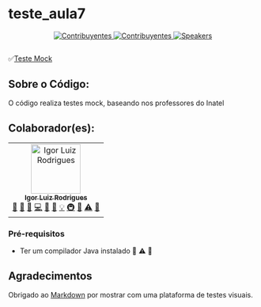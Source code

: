 # teste_aula7

<p align="center">
  <a href="https://www.meetup.com/Angular-Medellin/members/">
    <img src="https://img.shields.io/badge/👫-+1_membro(s)-1d2935.svg?style=flat" alt="Contribuyentes">
  </a>
  <a href="#-contribuyentes-">
    <img src="https://img.shields.io/badge/👫-+1_contribuinte(s)-1d2935.svg?style=flat" alt="Contribuyentes">
  </a>
  <a href="https://twitter.com/jdjuan">
    <img src="https://img.shields.io/badge/🕴🕴-1_organizador(es)-1d2935.svg?style=flat" alt="Speakers">
  </a>
</p>

## 
✅[Teste Mock](https://github.com/igu1nho/teste_aula7)

## Sobre o Código:
O código realiza testes mock, baseando nos professores do Inatel

## Colaborador(es):
<table>
  <tr>
    <td align="center"><a href="https://github.com/igu1nho"><img src="https://avatars.githubusercontent.com/u/89806466?s=400&u=e8107d3d169b3775f289e49470b097b45d778d68&v=4" width="100px;" alt="Igor Luiz Rodrigues"/><br /><sub><b>Igor Luiz Rodrigues</b></sub></a><br /><a href="#question-CompuIves" title="Answering Questions">💬</a> <a href="#blog-CompuIves" title="Blogposts">📝</a> <a href="https://github.com/codesandbox/codesandbox-client/issues?q=author%3ACompuIves" title="Bug reports">🐛</a> <a href="https://github.com/codesandbox/codesandbox-client/commits?author=CompuIves" title="Code">💻</a> <a href="#design-CompuIves" title="Design">🎨</a> <a href="https://github.com/codesandbox/codesandbox-client/commits?author=CompuIves" title="Documentation">📖</a> <a href="#example-CompuIves" title="Examples">💡</a> <a href="#infra-CompuIves" title="Infrastructure (Hosting, Build-Tools, etc)">🚇</a> <a href="#review-CompuIves" title="Reviewed Pull Requests">👀</a> <a href="https://github.com/codesandbox/codesandbox-client/commits?author=CompuIves" title="Tests">⚠️</a> <a href="#tool-CompuIves" title="Tools">🔧</a></td>
    
  </tr>
</table>

### Pré-requisitos

* Ter um compilador Java instalado 👀 ⚠️ 🔧


## Agradecimentos

Obrigado ao [Markdown](https://iagocb.notion.site/image/https%3A%2F%2Fs3-us-west-2.amazonaws.com%2Fsecure.notion-static.com%2F1941e0c8-26af-4e0a-8c22-19a1fb7f601c%2FUntitled.png?id=42726720-ffa8-4236-a949-c44413f0b7a0&table=block&spaceId=64c8c3c8-ab89-42e9-915d-778d95e0c58b&width=1280&userId=&cache=v2) por mostrar com uma plataforma de testes visuais.
